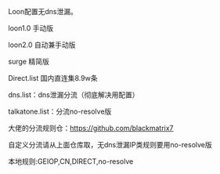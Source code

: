Loon配置无dns泄漏。


loon1.0 手动版


loon2.0 自动兼手动版


surge   精简版


Direct.list 国内直连集8.9w条


dns.list：dns泄漏分流（彻底解决用配置）


talkatone.list：分流no-resolve版


大佬的分流规则仓：https://github.com/blackmatrix7


自定义分流请从上面仓库取，无dns泄漏IP类规则要用no-resolve版


本地规则:GEIOP,CN,DIRECT,no-resolve
